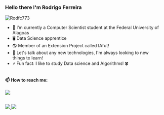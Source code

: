 
### Hello there I'm  Rodrigo Ferreira 

<p align="left"> <img src="https://komarev.com/ghpvc/?username=Rodfc773&label=Profile%20views&color=0e75b6&style=flat" alt="Rodfc773" /> </p>

- 🔭 I’m currently a Computer Scientist student at the Federal University of Alagoas
- 🖥 Data Science apprentice
- :earth_americas: Member of an Extension Project called IAfut!   
- 💬 Let's talk about any new technologies, I'm always looking to new things to learn! 
- ⚡ Fun fact: I like to study Data science and Algorithms! :four_leaf_clover:

##

<h4>📫 How to reach me:</h4>  
<div>
  <a href=https://www.linkedin.com/in/rodrigo-ferreira-88339b205/>
  <img heigth="80em" src="https://img.shields.io/badge/linkedin-%230077B5.svg?&style=for-the-badge&logo=linkedin&logoColor=white"/>
</div>
  
##
  
<div>
    <a href="github.com/Rodfc773/">
    <img heigth="180em" src="https://github-readme-stats.vercel.app/api?username=Rodfc773&show_icons=True&theme=midnight-purple"/>  
    <img heigth ="180en" src="https://github-readme-stats.vercel.app/api/top-langs/?username=Rodfc773&layout=compact&show_icons=True&theme=midnight-purple"/>
</div>

 
  
